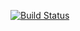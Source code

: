 [![Build Status](https://travis-ci.org/KorbaSoftware/Cinema.svg?branch=master)](https://travis-ci.org/KorbaSoftware/Cinema)